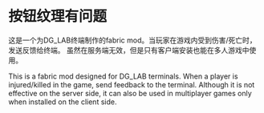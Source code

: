 # 按钮纹理有问题

这是一个为DG_LAB终端制作的fabric mod。当玩家在游戏内受到伤害/死亡时，发送反馈给终端。
虽然在服务端无效，但是只有客户端安装也能在多人游戏中使用。



This is a fabric mod designed for DG_LAB terminals. When a player is injured/killed in the game, send feedback to the terminal.
Although it is not effective on the server side, it can also be used in multiplayer games only when installed on the client side.
